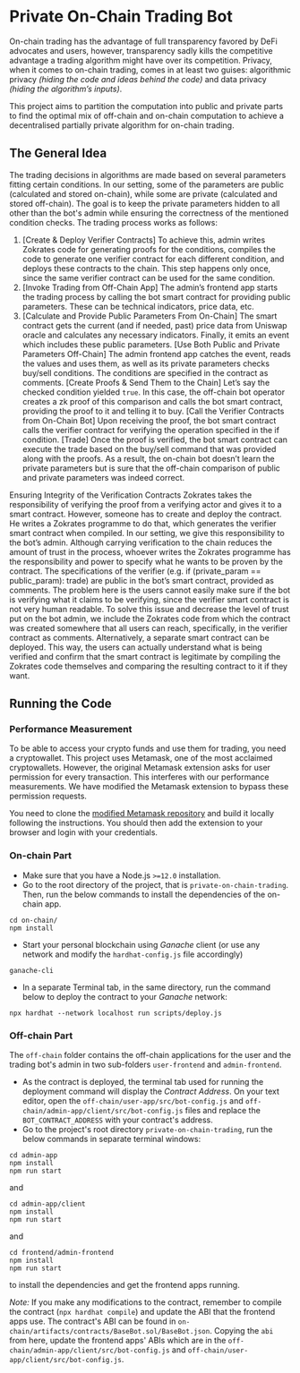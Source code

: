 # Private On-Chain Trading Bot

On-chain trading has the advantage of full transparency favored by DeFi advocates and users, however, transparency sadly kills the competitive advantage a trading algorithm might have over its competition. Privacy, when it comes to on-chain trading, comes in at least two guises: algorithmic privacy _(hiding the code and ideas behind the code)_ and data privacy _(hiding the algorithm’s inputs)_.

This project aims to partition the computation into public and private parts to find the optimal mix of off-chain and on-chain computation to achieve a decentralised partially private algorithm for on-chain trading.

## The General Idea

The trading decisions in algorithms are made based on several parameters fitting certain conditions. In our setting, some of the parameters are public (calculated and stored on-chain), while some are private (calculated and stored off-chain). The goal is to keep the private parameters hidden to all other than the bot's admin while ensuring the correctness of the mentioned condition checks.
 The trading process works as follows: 
1. [Create & Deploy Verifier Contracts] To achieve this, admin writes Zokrates code for generating proofs for the conditions, compiles the code to generate one verifier contract for each different condition, and deploys these contracts to the chain. This step happens only once, since the same verifier contract can be used for the same condition.
1. [Invoke Trading from Off-Chain App] The admin’s frontend app starts the trading process by calling the bot smart contract for providing public parameters. These can be technical indicators, price data, etc.
1. [Calculate and Provide Public Parameters From On-Chain] The smart contract gets the current (and if needed, past) price data from Uniswap oracle and calculates any necessary indicators. Finally, it emits an event which includes these public parameters. 
[Use Both Public and Private Parameters Off-Chain] The admin frontend app catches the event, reads the values and uses them, as well as its private parameters checks buy/sell conditions. The conditions are specified in the contract as comments. 
[Create Proofs & Send Them to the Chain] Let’s say the checked condition yielded `true`. In this case, the off-chain bot operator creates a zk proof of this comparison and calls the bot smart contract, providing the proof to it and telling it to buy.
[Call the Verifier Contracts from On-Chain Bot] Upon receiving the proof, the bot smart contract calls the verifier contract for verifying the operation specified in the if condition. 
[Trade] Once the proof is verified, the bot smart contract can execute the trade based on the buy/sell command that was provided along with the proofs.
As a result, the on-chain bot doesn’t learn the private parameters but is sure that the off-chain comparison of public and private parameters was indeed correct.

Ensuring Integrity of the Verification Contracts
Zokrates takes the responsibility of verifying the proof from a verifying actor and gives it to a smart contract. However, someone has to create and deploy the contract. He writes a Zokrates programme to do that, which generates the verifier smart contract when compiled. In our setting, we give this responsibility to the bot’s admin. 
Although carrying verification to the chain reduces the amount of trust in the process, whoever writes the Zokrates programme has the responsibility and power to specify what he wants to be proven by the contract. The specifications of the verifier (e.g. if (private_param == public_param): trade) are public in the bot’s smart contract, provided as comments. The problem here is the users cannot easily make sure if the bot is verifying what it claims to be verifying, since the verifier smart contract is not very human readable. 
To solve this issue and decrease the level of trust put on the bot admin, we include the Zokrates code from which the contract was created somewhere that all users can reach, specifically, in the verifier contract as comments. Alternatively, a separate smart contract can be deployed. This way, the users can actually understand what is being verified and confirm that the smart contract is legitimate by compiling the Zokrates code themselves and comparing the resulting contract to it if they want.


## Running the Code

### Performance Measurement
To be able to access your crypto funds and use them for trading, you need a cryptowallet. This project uses Metamask, one of the most acclaimed cryptowallets. However, the original Metamask extension asks for user permission for every transaction. This interferes with our performance measurements. We have modified the Metamask extension to bypass these permission requests.

You need to clone the [modified Metamask repository](https://github.com/ckocaogullar15/metamask-extension) and build it locally following the instructions. You should then add the extension to your browser and login with your credentials. 

### On-chain Part

* Make sure that you have a Node.js `>=12.0` installation.
* Go to the root directory of the project, that is `private-on-chain-trading`. Then, run the below commands to install the dependencies of the on-chain app.
```
cd on-chain/
npm install
```
* Start your personal blockchain using *Ganache* client (or use any network and modify the `hardhat-config.js` file accordingly)
```
ganache-cli
```
* In a separate Terminal tab, in the same directory, run the command below to deploy the contract to your *Ganache* network:
```
npx hardhat --network localhost run scripts/deploy.js
```
### Off-chain Part

The `off-chain` folder contains the off-chain applications for the user and the trading bot's admin in two sub-folders `user-frontend` and `admin-frontend`.

* As the contract is deployed, the terminal tab used for running the deployment command will display the *Contract Address*. On your text editor, open the `off-chain/user-app/src/bot-config.js` and `off-chain/admin-app/client/src/bot-config.js` files and replace the `BOT_CONTRACT_ADDRESS` with your contract's address.
* Go to the project's root directory `private-on-chain-trading`, run the below commands in separate terminal windows:
```
cd admin-app
npm install
npm run start
```
and
```
cd admin-app/client
npm install
npm run start
```
and
```
cd frontend/admin-frontend
npm install
npm run start
```
to install the dependencies and get the frontend apps running.

_*Note:*_ If you make any modifications to the contract, remember to compile the contract (`npx hardhat compile`) and update the ABI that the frontend apps use. The contract's ABI can be found in `on-chain/artifacts/contracts/BaseBot.sol/BaseBot.json`. Copying the `abi` from here, update the frontend apps' ABIs which are in the `off-chain/admin-app/client/src/bot-config.js` and `off-chain/user-app/client/src/bot-config.js`.
